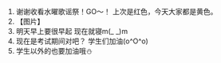 1. 谢谢收看水曜歌谣祭！GO～！ 上次是红色，今天大家都是黄色。
2. 【图片】
3. 明天早上要很早起 现在就寝m(_ _)m
4. 现在是考试期间对吧？ 学生们加油(o^O^o)
5. 学生以外的也要加油哦⛄
